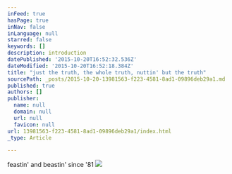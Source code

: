 ```yaml
---
inFeed: true
hasPage: true
inNav: false
inLanguage: null
starred: false
keywords: []
description: introduction
datePublished: '2015-10-20T16:52:32.536Z'
dateModified: '2015-10-20T16:52:18.384Z'
title: "just the truth, the whole truth, nuttin' but the truth"
sourcePath: _posts/2015-10-20-13981563-f223-4581-8ad1-09896deb29a1.md
published: true
authors: []
publisher:
  name: null
  domain: null
  url: null
  favicon: null
url: 13981563-f223-4581-8ad1-09896deb29a1/index.html
_type: Article

---
```

feastin' and beastin' since '81
![](https://the-grid-user-content.s3-us-west-2.amazonaws.com/67e2ae8e-52e1-44a4-9bb2-a25b30ee19fd.jpg)
